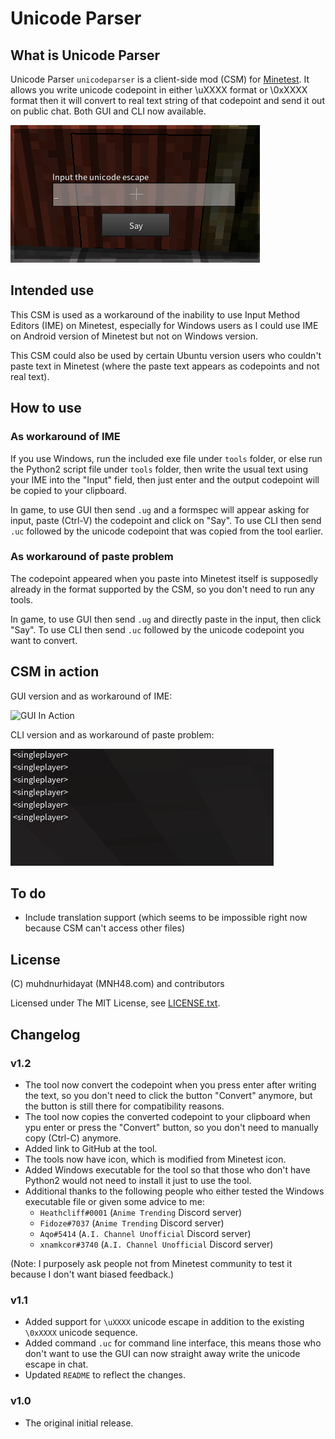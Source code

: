 # Unicode Parser


## What is Unicode Parser
Unicode Parser `unicodeparser` is a client-side mod (CSM) for [Minetest](https://www.minetest.net).
It allows you write unicode codepoint in either \uXXXX format or \0xXXXX format
then it will convert to real text string of that codepoint and send it out on
public chat. Both GUI and CLI now available.

![The GUI](/images/thegui.png?raw=true "The GUI")


## Intended use

This CSM is used as a workaround of the inability to use Input Method Editors
(IME) on Minetest, especially for Windows users as I could use IME on Android
version of Minetest but not on Windows version.

This CSM could also be used by certain Ubuntu version users who couldn't paste
text in Minetest (where the paste text appears as codepoints and not real text).


## How to use

### As workaround of IME

If you use Windows, run the included exe file under `tools` folder, or else run
the Python2 script file under `tools` folder, then write the usual text using
your IME into the "Input" field, then just enter and the output codepoint will
be copied to your clipboard.

In game, to use GUI then send `.ug` and a formspec will appear asking for input,
paste (Ctrl-V) the codepoint and click on "Say". To use CLI then send `.uc` followed
by the unicode codepoint that was copied from the tool earlier.

### As workaround of paste problem

The codepoint appeared when you paste into Minetest itself is supposedly already
in the format supported by the CSM, so you don't need to run any tools.

In game, to use GUI then send `.ug` and directly paste in the input, then click "Say".
To use CLI then send `.uc` followed by the unicode codepoint you want to convert.


## CSM in action

GUI version and as workaround of IME:

![GUI In Action](/images/inaction.gif?raw=true "GUI In Action")

CLI version and as workaround of paste problem:

![CLI In Action](/images/cli.gif?raw=true "CLI In Action")


## To do

- Include translation support (which seems to be impossible right now because CSM can't access other files)


## License

(C) muhdnurhidayat (MNH48.com) and contributors

Licensed under The MIT License, see [LICENSE.txt](/LICENSE.txt "The MIT License").


## Changelog

### v1.2

- The tool now convert the codepoint when you press enter after writing the text, so you don't need to click the button "Convert" anymore, but the button is still there for compatibility reasons.
- The tool now copies the converted codepoint to your clipboard when ypu enter or press the "Convert" button, so you don't need to manually copy (Ctrl-C) anymore.
- Added link to GitHub at the tool.
- The tools now have icon, which is modified from Minetest icon.
- Added Windows executable for the tool so that those who don't have Python2 would not need to install it just to use the tool.
- Additional thanks to the following people who either tested the Windows executable file or given some advice to me:
  - `Heathcliff#0001` (`Anime Trending` Discord server)
  - `Fidoze#7037` (`Anime Trending` Discord server)
  - `Aqo#5414` (`A.I. Channel Unofficial` Discord server)
  - `xnamkcor#3740` (`A.I. Channel Unofficial` Discord server)
  
(Note: I purposely ask people not from Minetest community to test it because I don't want biased feedback.) 


### v1.1

- Added support for `\uXXXX` unicode escape in addition to the existing `\0xXXXX` unicode sequence.
- Added command `.uc` for command line interface, this means those who don't want to use the GUI can now straight away write the unicode escape in chat.
- Updated `README` to reflect the changes.


### v1.0

- The original initial release.
